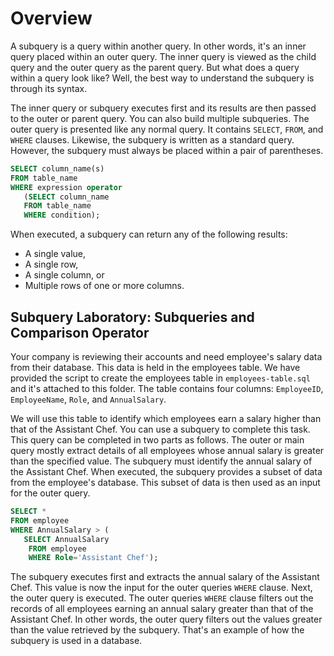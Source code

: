 # Overview

A subquery is a query within another query. In other words, it's an inner query placed within an outer query. The inner query is viewed as the child query and the outer query as the parent query. But what does a query within a query look like? Well, the best way to understand the subquery is through its syntax.

The inner query or subquery executes first and its results are then passed to the outer or parent query. You can also build multiple subqueries. The outer query is presented like any normal query. It contains `SELECT`, `FROM`, and `WHERE` clauses. Likewise, the subquery is written as a standard query. However, the subquery must always be placed within a pair of parentheses.


```sql
SELECT column_name(s)
FROM table_name
WHERE expression operator
   (SELECT column_name 
   FROM table_name 
   WHERE condition);

```
 
When executed, a subquery can return any of the following results: 

   + A single value, 
   + A single row, 
   + A single column, or 
   + Multiple rows of one or more columns.


## Subquery Laboratory: Subqueries and Comparison Operator

Your company is reviewing their accounts and need employee's salary data from their database. This data is held in the employees table. We have provided the script to create the employees table in `employees-table.sql` and it's attached to this folder. The table contains four columns: `EmployeeID`, `EmployeeName`, `Role`, and `AnnualSalary`.

We will use this table to identify which employees earn a salary higher than that of the Assistant Chef. You can use a subquery to complete this task. This query can be completed in two parts as follows. The outer or main query mostly extract details of all employees whose annual salary is greater than the specified value. The subquery must identify the annual salary of the Assistant Chef. When executed, the subquery provides a subset of data from the employee's database. This subset of data is then used as an input for the outer query.


```sql
SELECT *
FROM employee
WHERE AnnualSalary > (
   SELECT AnnualSalary 
    FROM employee
    WHERE Role='Assistant Chef');

```

The subquery executes first and extracts the annual salary of the Assistant Chef. This value is now the input for the outer queries `WHERE` clause. Next, the outer query is executed. The outer queries `WHERE` clause filters out the records of all employees earning an annual salary greater than that of the Assistant Chef. In other words, the outer query filters out the values greater than the value retrieved by the subquery. That's an example of how the subquery is used in a database.

